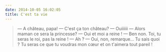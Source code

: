 ```yaml
---
date: 2014-10-05 16:02:05
title: C'est ta vie
---
```


> — A château, papa!
> — C'est ça ton château?
> — Ouiiiiii
> — Alors maman ce sera la princesse?
> — Oui et moi a reine !
> — Ben non. Toi, tu seras le roi, pas la reine !
> — Ah ?
> — Oui, non, remarque... Tu sais quoi ? Tu seras ce que tu voudras mon cœur et on t'aimera tout pareil !

